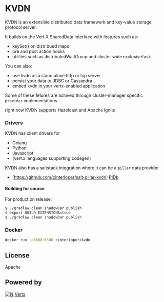 # KVDN


KVDN is an extensible distributed data framework and key-value storage protocol server.

It builds on the Vert.X SharedData interface with features such as:

  - keySet() on distribued maps
  - pre and post action hooks
  - utilities such as distributedWaitGroup and cluster wide exclusiveTask 

You can also:
  - use kvdn as a stand alone http or tcp server
  - persist your data to JDBC or Cassandra
  - embed kvdn in your vertx-enabled application

Some of these fetures are achived through cluster-manager specific `provider` implementations. 

right now KVDN supports Hazelcast and Apache Ignite


### Drivers

KVDN has client drivers for 

* Golang
* Python
* Javascript
* (vert.x languages supporting codegen)

KVDN also has a saltstack integration where it can be a `pillar` data provider

* [https://github.com/cinterloper/salt-pillar-kvdn] [PlDb]


#### Building for source
For production release:
```sh
$ ./gradlew clean shadowJar publish
$ export BUILD_EXTENSIONS=true
$ ./gradlew clean shadowJar publish
```

### Docker

```sh
docker run -p6500:6500 cinterloper/kvdn
```

License
----

Apache

Powered by
----
[![N|Vertx](http://vertx.io/assets/logo-sm.png)](https://vertx.io)



[//]: # (These are reference links used in the body of this note and get stripped out when the markdown processor does its job. There is no need to format nicely because it shouldn't be seen. Thanks SO - http://stackoverflow.com/questions/4823468/store-comments-in-markdown-syntax)


   [dill]: <https://github.com/joemccann/dillinger>
   [git-repo-url]: <https://github.com/joemccann/dillinger.git>
   [john gruber]: <http://daringfireball.net>
   [@thomasfuchs]: <http://twitter.com/thomasfuchs>
   [df1]: <http://daringfireball.net/projects/markdown/>
   [markdown-it]: <https://github.com/markdown-it/markdown-it>
   [Ace Editor]: <http://ace.ajax.org>
   [node.js]: <http://nodejs.org>
   [Twitter Bootstrap]: <http://twitter.github.com/bootstrap/>
   [keymaster.js]: <https://github.com/madrobby/keymaster>
   [jQuery]: <http://jquery.com>
   [@tjholowaychuk]: <http://twitter.com/tjholowaychuk>
   [express]: <http://expressjs.com>
   [AngularJS]: <http://angularjs.org>
   [Gulp]: <http://gulpjs.com>

   [PlDb]: <https://github.com/joemccann/dillinger/tree/master/plugins/dropbox/README.md>
   [PlGh]:  <https://github.com/joemccann/dillinger/tree/master/plugins/github/README.md>
   [PlGd]: <https://github.com/joemccann/dillinger/tree/master/plugins/googledrive/README.md>
   [PlOd]: <https://github.com/joemccann/dillinger/tree/master/plugins/onedrive/README.md>
